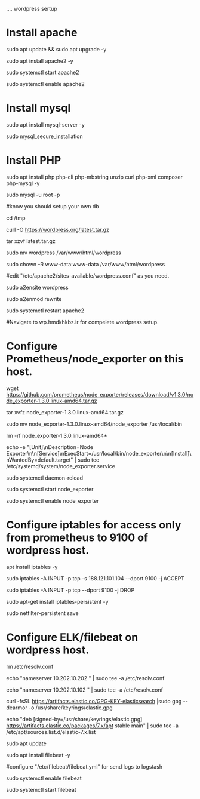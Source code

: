 .... wordpress sertup 

# Install apache

sudo apt update && sudo apt upgrade -y

sudo apt install apache2 -y

sudo systemctl start apache2

sudo systemctl enable apache2

# Install mysql

sudo apt install mysql-server -y

sudo mysql_secure_installation

# Install PHP

sudo apt install php php-cli php-mbstring unzip curl php-xml composer php-mysql -y

sudo mysql -u root -p

#know you should setup your own db

cd /tmp

curl -O https://wordpress.org/latest.tar.gz

tar xzvf latest.tar.gz

sudo mv wordpress /var/www/html/wordpress

sudo chown -R www-data:www-data /var/www/html/wordpress

#edit "/etc/apache2/sites-available/wordpress.conf" as you need.

sudo a2ensite wordpress

sudo a2enmod rewrite

sudo systemctl restart apache2

#Navigate to wp.hmdkhkbz.ir for compelete wordpress setup.

# Configure Prometheus/node_exporter on this host.

wget https://github.com/prometheus/node_exporter/releases/download/v1.3.0/node_exporter-1.3.0.linux-amd64.tar.gz

tar xvfz node_exporter-1.3.0.linux-amd64.tar.gz

sudo mv node_exporter-1.3.0.linux-amd64/node_exporter /usr/local/bin

rm -rf node_exporter-1.3.0.linux-amd64*

echo -e "[Unit]\nDescription=Node Exporter\n\n[Service]\nExecStart=/usr/local/bin/node_exporter\n\n[Install]\nWantedBy=default.target" | sudo tee /etc/systemd/system/node_exporter.service


sudo systemctl daemon-reload

sudo systemctl start node_exporter

sudo systemctl enable node_exporter

# Configure iptables for access only from prometheus to 9100 of wordpress host.

apt install iptables -y

sudo iptables -A INPUT -p tcp -s 188.121.101.104 --dport 9100 -j ACCEPT

sudo iptables -A INPUT -p tcp --dport 9100 -j DROP

sudo apt-get install iptables-persistent -y

sudo netfilter-persistent save

# Configure ELK/filebeat on wordpress host.

rm /etc/resolv.conf

echo "nameserver 10.202.10.202 " | sudo tee -a /etc/resolv.conf

echo "nameserver 10.202.10.102 " | sudo tee -a /etc/resolv.conf

curl -fsSL https://artifacts.elastic.co/GPG-KEY-elasticsearch |sudo gpg --dearmor -o /usr/share/keyrings/elastic.gpg

echo "deb [signed-by=/usr/share/keyrings/elastic.gpg] https://artifacts.elastic.co/packages/7.x/apt stable main" | sudo tee -a /etc/apt/sources.list.d/elastic-7.x.list

sudo apt update

sudo apt install filebeat -y

#configure "/etc/filebeat/filebeat.yml" for send logs to logstash

sudo systemctl enable filebeat

sudo systemctl start filebeat

